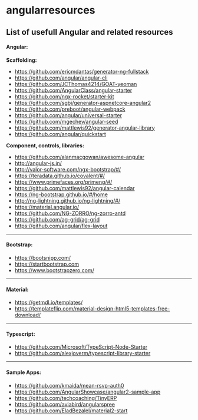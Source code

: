 # angularresources
<h2>List of usefull Angular and related resources</h2>

<h4>Angular:</h4>

<b>Scaffolding:</b><br/>
* https://github.com/ericmdantas/generator-ng-fullstack
* https://github.com/angular/angular-cli
* https://github.com/JCThomas4214/GOAT-yeoman
* https://github.com/AngularClass/angular-starter
* https://github.com/ngx-rocket/starter-kit
* https://github.com/sgbj/generator-aspnetcore-angular2
* https://github.com/preboot/angular-webpack
* https://github.com/angular/universal-starter
* https://github.com/mgechev/angular-seed
* https://github.com/mattlewis92/generator-angular-library
* https://github.com/angular/quickstart


<b>Component, controls, libraries:</b><br/>
* https://github.com/alanmacgowan/awesome-angular
* http://angular-js.in/
* http://valor-software.com/ngx-bootstrap/#/
* https://teradata.github.io/covalent/#/
* https://www.primefaces.org/primeng/#/
* https://github.com/mattlewis92/angular-calendar
* https://ng-bootstrap.github.io/#/home
* http://ng-lightning.github.io/ng-lightning/#/
* https://material.angular.io/
* https://github.com/NG-ZORRO/ng-zorro-antd
* https://github.com/ag-grid/ag-grid
* https://github.com/angular/flex-layout

<hr>

<h4>Bootstrap:</h4>

* https://bootsnipp.com/
* https://startbootstrap.com
* https://www.bootstrapzero.com/

<hr>

<h4>Material:</h4>

* https://getmdl.io/templates/
* https://templateflip.com/material-design-html5-templates-free-download/

<hr>

<h4>Typescript:</h4>

* https://github.com/Microsoft/TypeScript-Node-Starter
* https://github.com/alexjoverm/typescript-library-starter

<hr>

<h4>Sample Apps:</h4>

* https://github.com/kmaida/mean-rsvp-auth0
* https://github.com/AngularShowcase/angular2-sample-app
* https://github.com/techcoaching/TinyERP
* https://github.com/aviabird/angularspree
* https://github.com/EladBezalel/material2-start

